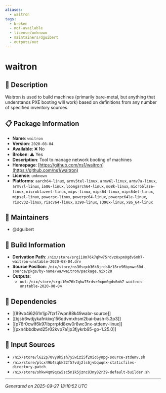 ```yaml
---
aliases:
  - waitron
tags:
  - broken
  - not-available
  - license/unknown
  - maintainers/dguibert
  - outputs/out
---
```


# waitron

## 📝 Description

Waitron is used to build machines (primarily bare-metal, but anything that
understands PXE booting will work) based on definitions from any number of
specified inventory sources.


## 📋 Package Information

- **Name**: `waitron`
- **Version**: `2020-08-04`
- **Available**: ❌ No
- **Broken**: ⚠️ Yes
- **Description**: Tool to manage network booting of machines
- **Homepage**: [https://github.com/ns1/waitron](https://github.com/ns1/waitron)
- **License**: `unknown`
- **Platforms**: `aarch64-linux`, `armv5tel-linux`, `armv6l-linux`, `armv7a-linux`, `armv7l-linux`, `i686-linux`, `loongarch64-linux`, `m68k-linux`, `microblaze-linux`, `microblazeel-linux`, `mips-linux`, `mips64-linux`, `mips64el-linux`, `mipsel-linux`, `powerpc-linux`, `powerpc64-linux`, `powerpc64le-linux`, `riscv32-linux`, `riscv64-linux`, `s390-linux`, `s390x-linux`, `x86_64-linux`
## 👥 Maintainers

- @dguibert


## 🔧 Build Information

- **Derivation Path**: `/nix/store/srgi10m76k7qhw75rdvz0xpm0gdv6mh7-waitron-unstable-2020-08-04.drv`
- **Source Position**: `/nix/store/ns30sqxb36k8jrds8z18rv96bpnwc60d-source/pkgs/by-name/wa/waitron/package.nix:28`
- **Outputs**:
  - `out`:  `/nix/store/srgi10m76k7qhw75rdvz0xpm0gdv6mh7-waitron-unstable-2020-08-04`

## 🔗 Dependencies

- [[89vb4i6261n1jp7fzr17wpn88k49wabr-source]]
- [[bjsb6wdjykafnkixq156qdvmxhsm2bai-bash-5.3p3]]
- [[p76r0cwlf6k97ibprrpfd8xw0r8wc3nx-stdenv-linux]]
- [[pxn4bbdbwd25r02kvp7a1jp3fjykrb65-go-1.25.0]]

## 📁 Input Sources

- `/nix/store/l622p70vy8k5sh7y5wizi5f2mic6ynpg-source-stdenv.sh`
- `/nix/store/plcx49b4sqkk22f57vdj2ls6jvbqwqnx-staticfiles-directory.patch`
- `/nix/store/shkw4qm9qcw5sc5n1k5jznc83ny02r39-default-builder.sh`

---
*Generated on 2025-09-27 13:10:52 UTC*
